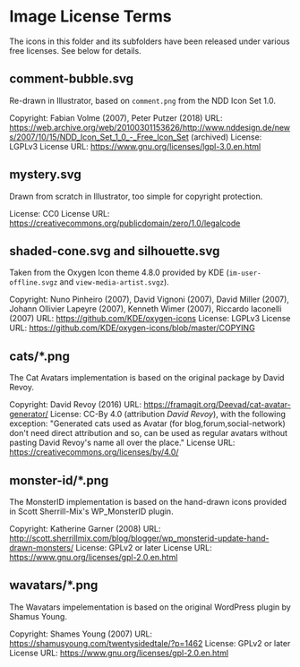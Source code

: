 # Image License Terms

The icons in this folder and its subfolders have been released under various free licenses. See below for details.

## comment-bubble.svg

Re-drawn in Illustrator, based on `comment.png` from the NDD Icon Set 1.0.

Copyright: Fabian Volme (2007), Peter Putzer (2018)
URL: <https://web.archive.org/web/20100301153626/http://www.nddesign.de/news/2007/10/15/NDD_Icon_Set_1_0_-_Free_Icon_Set> (archived)
License: LGPLv3
License URL: <https://www.gnu.org/licenses/lgpl-3.0.en.html>

## mystery.svg

Drawn from scratch in Illustrator, too simple for copyright protection.

License: CC0
License URL: <https://creativecommons.org/publicdomain/zero/1.0/legalcode>

## shaded-cone.svg and silhouette.svg

Taken from the Oxygen Icon theme 4.8.0 provided by KDE (`im-user-offline.svgz` and `view-media-artist.svgz`).

Copyright: Nuno Pinheiro (2007), David Vignoni (2007), David Miller (2007), Johann Ollivier Lapeyre (2007), Kenneth Wimer (2007), Riccardo Iaconelli (2007)
URL: <https://github.com/KDE/oxygen-icons>
License: LGPLv3
License URL: <https://github.com/KDE/oxygen-icons/blob/master/COPYING>

## cats/*.png

The Cat Avatars implementation is based on the original package by David Revoy.

Copyright: David Revoy (2016)
URL: <https://framagit.org/Deevad/cat-avatar-generator/>
License: CC-By 4.0 (attribution _David Revoy_), with the following exception: "Generated cats used as Avatar (for blog,forum,social-network) don't need direct attribution and so, can be used as regular avatars without pasting David Revoy's name all over the place."
License URL: <https://creativecommons.org/licenses/by/4.0/>

## monster-id/*.png

The MonsterID implementation is based on the hand-drawn icons provided in Scott Sherrill-Mix's WP_MonsterID plugin.

Copyright: Katherine Garner (2008)
URL: <http://scott.sherrillmix.com/blog/blogger/wp_monsterid-update-hand-drawn-monsters/>
License: GPLv2 or later
License URL: <https://www.gnu.org/licenses/gpl-2.0.en.html>

## wavatars/*.png

The Wavatars impelementation is based on the original WordPress plugin by Shamus Young.

Copyright: Shames Young (2007)
URL: <https://shamusyoung.com/twentysidedtale/?p=1462>
License: GPLv2 or later
License URL: <https://www.gnu.org/licenses/gpl-2.0.en.html>
